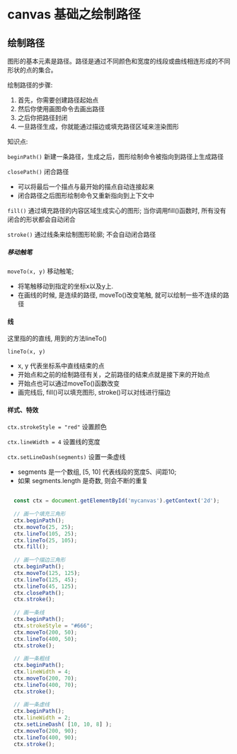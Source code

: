 # canvas 基础之绘制路径

## 绘制路径
图形的基本元素是路径。路径是通过不同颜色和宽度的线段或曲线相连形成的不同形状的点的集合。

绘制路径的步骤:
1. 首先，你需要创建路径起始点
2. 然后你使用画图命令去画出路径
3. 之后你把路径封闭
4. 一旦路径生成，你就能通过描边或填充路径区域来渲染图形

知识点: 

`beginPath()` 新建一条路径，生成之后，图形绘制命令被指向到路径上生成路径

`closePath()` 闭合路径
* 可以将最后一个描点与最开始的描点自动连接起来
* 闭合路径之后图形绘制命令又重新指向到上下文中

`fill()` 通过填充路径的内容区域生成实心的图形; 当你调用fill()函数时, 所有没有闭合的形状都会自动闭合

`stroke()` 通过线条来绘制图形轮廓; 不会自动闭合路径

##### 移动触笔

`moveTo(x, y)` 移动触笔; 
* 将笔触移动到指定的坐标x以及y上. 
* 在画线的时候, 是连续的路径, moveTo()改变笔触, 就可以绘制一些不连续的路径


#### 线
这里指的的直线, 用到的方法lineTo()

`lineTo(x, y)` 

* x, y 代表坐标系中直线结束的点
* 开始点和之前的绘制路径有关，之前路径的结束点就是接下来的开始点
* 开始点也可以通过moveTo()函数改变
* 画完线后, fill()可以填充图形, stroke()可以对线进行描边


#### 样式、特效

`ctx.strokeStyle = "red"`  设置颜色

`ctx.lineWidth = 4` 设置线的宽度

`ctx.setLineDash(segments)` 设置一条虚线
* segments 是一个数组, [5, 10] 代表线段的宽度5、间距10;
* 如果 segments.length 是奇数, 则会不断的重复


```js
   
  const ctx = document.getElementById('mycanvas').getContext('2d');
       
  // 画一个填充三角形
  ctx.beginPath();
  ctx.moveTo(25, 25);
  ctx.lineTo(105, 25);
  ctx.lineTo(25, 105);
  ctx.fill();
         
  // 画一个描边三角形
  ctx.beginPath();
  ctx.moveTo(125, 125);
  ctx.lineTo(125, 45);
  ctx.lineTo(45, 125);
  ctx.closePath();
  ctx.stroke();
  
  // 画一条线
  ctx.beginPath();
  ctx.strokeStyle = "#666";
  ctx.moveTo(200, 50);
  ctx.lineTo(400, 50);
  ctx.stroke();
  
  // 画一条粗线
  ctx.beginPath();
  ctx.lineWidth = 4;
  ctx.moveTo(200, 70);
  ctx.lineTo(400, 70);
  ctx.stroke();
  
  // 画一条虚线
  ctx.beginPath();
  ctx.lineWidth = 2;
  ctx.setLineDash( [10, 10, 8] );
  ctx.moveTo(200, 90);
  ctx.lineTo(400, 90);
  ctx.stroke();
   
```

